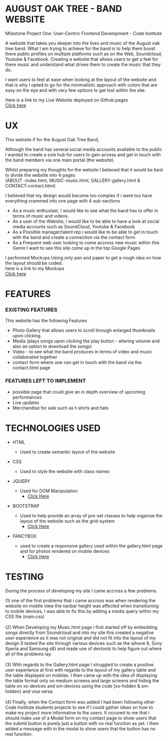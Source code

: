 # AUGUST OAK TREE - BAND WEBSITE

Milestone Project One: User-Centric Frontend Development - Code Institute

A website that takes you deeper into the lives and music of the August oak tree band.
What I am trying to achieve for the band is to help them boost there public profiles on multiple platforms such as on the Web, Soundcloud,
Youtube & Facebook. Creating a website that allows users to get a feel for there music and understand what drives them to create the music 
that they do. 

I want users to feel at ease when looking at the layout of the website and that is why I opted to go for the minimalistic approach with
colors that are easy on the eye and with very few options to get lost within the site.

Here is a link to my Live Website deployed on Github.pages <br>
[Click here](https://mattyturn95.github.io/august-oak-tree-milestone-project/index.html)

# UX

This website if for the August Oak Tree Band,

Although the band has several social media accounts available to the public I wanted to create a sole hub for users to gain access and
get in touch with the band members via one main portal (the website).

Whilst preparing my thoughts for the website I believed that it would be best to divide the website into 4 pages<br>
 (ABOUT -index.html, MUSIC-music.html, GALLERY-gallery.html & CONTACT-contact.html) 

 I believed that my design would become too complex if i were too have everything crammed into one page with 4 sub-sections
 <br>
 * As a music enthusiast, I would like to see what the band has to offer in terms of music and videos.
 * As a user of the Website, I would like to be able to have a look at social media accounts such as SoundCloud, Youtube & Facebook
 * As a Possible manager/talent rep i would like to be able to get in touch with the band and create a connection via the contact form
 * As a Frequent web user looking to come accross new music within this Genre I want to see this site come up in the top Google Pages

 I performed Mockups Using only pen and paper to get a rough idea on how the layout should be coded. <br>
 here is a link to my Mockups <br>
 [Click here](https://github.com/mattyturn95/august-oak-tree-milestone-project/tree/master/mockups)

 # FEATURES

 ### EXISTING FEATURES ###

 This website has the following Features <br>
 * Photo Gallery that allows users to scroll through enlarged thumbnails upon clicking.
 * Media (plays songs upon clicking the play button - altering volume and also an option to download the songs)
 * Video - to see what the band produces in terms of video and music collaberated together
 * contact form where one can get in touch with the band via the contact.html page

 ### FEATURES LEFT TO IMPLEMENT ###

 * possible page that could give an in depth overview of upcoming performances
 * Live updates 
 * Merchandise for sale such as t-shirts and hats

 # TECHNOLOGIES USED

 * HTML
   * Used to create semantic layout of the website

 * CSS
   * Used to style the website with class names

 * JQUERY
   * Used for DOM Manipulation
     * [Click Here](https://jquery.com/)

 * BOOTSTRAP
   * Used to help provide an array of pre-set classes to help organise the layout of the website such as the grid-system
     * [Click Here](https://getbootstrap.com/)

 * FANCYBOX
   * used to create a responsive gallery used within the gallery.html page and for photos rendered on mobile devices
     * [Click Here](http://fancyapps.com/fancybox/3/)


  # TESTING

  During the process of developing my site I came accross a few problems.

 (1) one of the first problems that i came accross was when rendering the website on mobile view the navbar height was affected when transitioning
  to mobile devices, I was able to fix this by adding a media query within my CSS file (main.css)
  <br>
  <br>
 (2) When Developing my Music.html page i first started off by embedding songs directly from Soundcloud and into my site
 this created a negative user experience as it was not original and did not fit into the layout of my design (I tested the site through various devices
 such as the iphone 6, Sony Xperia and Samsung s8) and made use of devtools to help figure out where all of the problems lay.
 <br>
 <br>
 (3) With regards to the Gallery.html page I struggled to create a positive user experience at first with regards to the layout of 
  my gallery table and the table displayed on mobiles. I then came up with the idea of displaying the table format only on medium screens and large screens
  and hiding the table on xs-devices and sm-devices using the code [xs-hidden & sm-hidden} and visa versa.
  <br>
  <br>
  (4) Finally, when the Contact form was added I had been following other Code Institute students projects to see if I could gather ideas on how to make my project more informative to the users. It occured to me that i should make use of a Modal form on my contact page to show users that the submit button is purely just a button with no real function as yet. I then added a message with in the modal to show users that the button has no real function.